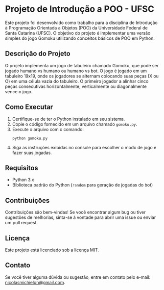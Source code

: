 # Projeto de Introdução a POO - UFSC

Este projeto foi desenvolvido como trabalho para a disciplina de Introdução à Programação Orientada a Objetos (POO) da Universidade Federal de Santa Catarina (UFSC). O objetivo do projeto é implementar uma versão simples do jogo Gomoku utilizando conceitos básicos de POO em Python.

## Descrição do Projeto

O projeto implementa um jogo de tabuleiro chamado Gomoku, que pode ser jogado humano vs humano ou humano vs bot. O jogo é jogado em um tabuleiro 19x19, onde os jogadores se alternam colocando suas peças (X ou O) em uma célula vazia do tabuleiro. O primeiro jogador a alinhar cinco peças consecutivas horizontalmente, verticalmente ou diagonalmente vence o jogo.

## Como Executar

1. Certifique-se de ter o Python instalado em seu sistema.
2. Copie o código fornecido em um arquivo chamado `gomoku.py`.
3. Execute o arquivo com o comando:
   ```
   python gomoku.py
   ```
4. Siga as instruções exibidas no console para escolher o modo de jogo e fazer suas jogadas.

## Requisitos

- Python 3.x
- Biblioteca padrão do Python (`random` para geração de jogadas do bot)

## Contribuições

Contribuições são bem-vindas! Se você encontrar algum bug ou tiver sugestões de melhorias, sinta-se à vontade para abrir uma issue ou enviar um pull request.

## Licença

Este projeto está licenciado sob a licença MIT.

## Contato

Se você tiver alguma dúvida ou sugestão, entre em contato pelo e-mail: [nicolasmichielon@gmail.com](mailto:nicolasmichielon@gmail.com).
